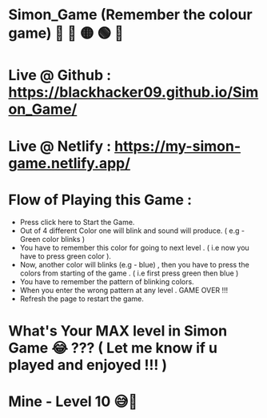 # Simon_Game (Remember the colour game) 🔴 🔵 🟡 🟢 🤔
#

# Live @ Github : https://blackhacker09.github.io/Simon_Game/
 
# Live @ Netlify : https://my-simon-game.netlify.app/


# Flow of Playing this Game :

 * Press click here to Start the Game.
 * Out of 4 different Color one will blink and sound will produce.  ( e.g - Green color blinks )
 * You have to remember this color for going to next level . ( i.e now you have to press green color ).
 * Now, another color will blinks (e.g - blue) , then you have to press the colors from starting of the game . ( i.e first press green then blue )
 * You have to remember the pattern of blinking colors.
 * When you enter the wrong pattern at any level . GAME OVER !!!
 * Refresh the page to restart the game.

# What's Your MAX level in Simon Game 😂 ???   ( Let me know if u played and enjoyed !!! )
# Mine - Level 10 😅🥲




